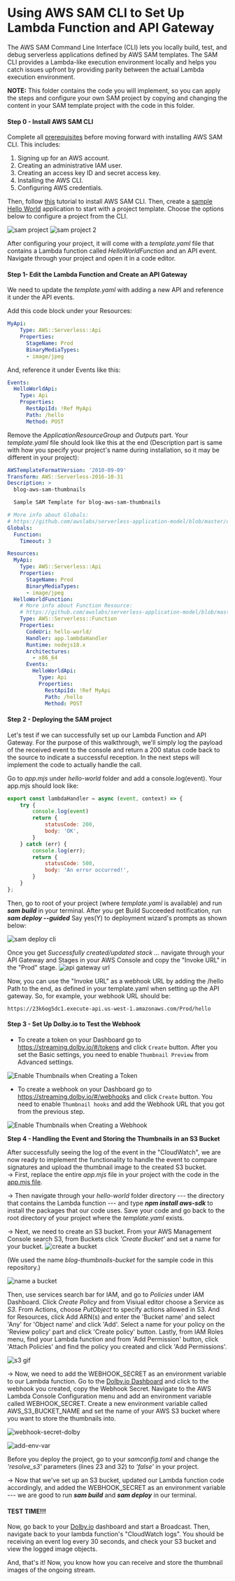 #  Using AWS SAM CLI to Set Up Lambda Function and API Gateway

The AWS SAM Command Line Interface (CLI) lets you locally build, test, and debug serverless applications defined by AWS SAM templates. The SAM CLI provides a Lambda-like execution environment locally and helps you catch issues upfront by providing parity between the actual Lambda execution environment.

**NOTE:** This folder contains the code you will implement, so you can apply the steps and configure your own SAM project by copying and changing the content in your SAM template project with the code in this folder.

#### **Step 0 - Install AWS SAM CLI**

Complete all [prerequisites](https://docs.aws.amazon.com/serverless-application-model/latest/developerguide/prerequisites.html) before moving forward with installing AWS SAM CLI. This includes:

1.  Signing up for an AWS account.
2.  Creating an administrative IAM user.
3.  Creating an access key ID and secret access key.
4.  Installing the AWS CLI.
5.  Configuring AWS credentials.

Then, follow [this](https://docs.aws.amazon.com/serverless-application-model/latest/developerguide/install-sam-cli.html) tutorial to install AWS SAM CLI. Then, create a [sample Hello World](https://docs.aws.amazon.com/serverless-application-model/latest/developerguide/serverless-getting-started-hello-world.html) application to start with a project template. Choose the options below to configure a project from the CLI.

![sam project](../assets/sam%20project.png) ![sam project 2](../assets/sam%20project2.png)

After configuring your project, it will come with a *template.yaml* file that contains a Lambda function called *HelloWorldFunction* and an API event. Navigate through your project and open it in a code editor.

#### **Step 1- Edit the Lambda Function and Create an API Gateway**

We need to update the *template.yaml* with adding a new API and reference it under the API events.

Add this code block under your Resources:

```yaml
MyApi:
    Type: AWS::Serverless::Api
    Properties:
      StageName: Prod
      BinaryMediaTypes:
      - image/jpeg
```
And, reference it under Events like this:

```yaml
Events:
  HelloWorldApi:
    Type: Api
    Properties:
      RestApiId: !Ref MyApi
      Path: /hello
      Method: POST
```

Remove the *ApplicationResourceGroup* and *Outputs* part. Your *template.yaml* file should look like this at the end (Description part is same with how you specify your project's name during installation, so it may be different in your project):

```yaml
AWSTemplateFormatVersion: '2010-09-09'
Transform: AWS::Serverless-2016-10-31
Description: >
  blog-aws-sam-thumbnails

  Sample SAM Template for blog-aws-sam-thumbnails

# More info about Globals:
# https://github.com/awslabs/serverless-application-model/blob/master/docs/globals.rst
Globals:
  Function:
    Timeout: 3

Resources:
  MyApi:
    Type: AWS::Serverless::Api
    Properties:
      StageName: Prod
      BinaryMediaTypes:
      - image/jpeg
  HelloWorldFunction:
    # More info about Function Resource:
    # https://github.com/awslabs/serverless-application-model/blob/master/versions/2016-10-31.md#awsserverlessfunction
    Type: AWS::Serverless::Function
    Properties:
      CodeUri: hello-world/
      Handler: app.lambdaHandler
      Runtime: nodejs18.x
      Architectures:
        - x86_64
      Events:
        HelloWorldApi:
          Type: Api
          Properties:
            RestApiId: !Ref MyApi
            Path: /hello
            Method: POST
 ```

#### **Step 2 - Deploying the SAM project**

Let's test if we can successfully set up our Lambda Function and API Gateway. For the purpose of this walkthrough, we'll simply log the payload of the received event to the console and return a 200 status code back to the source to indicate a successful reception. In the next steps will implement the code to actually handle the call.

Go to *app.mjs* under *hello-world* folder and add a console.log(event). Your app.mjs should look like:

```javascript
export const lambdaHandler = async (event, context) => {
    try {
        console.log(event)
        return {
            statusCode: 200,
            body: 'OK',
        }
    } catch (err) {
        console.log(err);
        return {
            statusCode: 500,
            body: 'An error occurred!',
        }
    }
};
```

Then, go to root of your project (where *template.yaml* is available) and run ***sam build*** in your terminal. After you get  Build Succeeded notification, run ***sam deploy --guided*** Say yes(Y) to deployment wizard's prompts as shown below:

![sam deploy cli](../assets/sam%20deploy%20cli.png)

Once you get *Successfully created/updated stack ...* navigate through your API Gateway and Stages in your AWS Console and copy the "Invoke URL" in the "Prod" stage.
![api gateway url](../assets/api%20gateway%20url.png)

Now, you can use the "Invoke URL" as a webhook URL by adding the /hello Path to the end, as defined in your template.yaml when setting up the API gateway. So, for example, your webhook URL should be:

```https://23k6og5dc1.execute-api.us-west-1.amazonaws.com/Prod/hello```

#### **Step 3 - Set Up Dolby.io to Test the Webhook**
- To create a token on your Dashboard go to https://streaming.dolby.io/#/tokens  and click `Create` button. After you set the Basic settings, you need to enable `Thumbnail Preview` from Advanced settings.

![Enable Thumbnails when Creating a Token](../assets/enable-thumbnails.png)

- To create a webhook on your Dashboard go to https://streaming.dolby.io/#/webhooks and click `Create` button. You need to enable `Thumbnail hooks` and add the Webhook URL that you got from the previous step.

![Enable Thumbnails when Creating a Webhook](../assets/webhook-thumbnail.png)

**Step 4 - Handling the Event and Storing the Thumbnails in an S3 Bucket**

After successfully seeing the log of the event in the "CloudWatch", we are now ready to implement the functionality to handle the event to compare signatures and upload the thumbnail image to the created S3 bucket.\
→ First, replace the entire *app.mjs* file in your project with the code in the [app.mjs file](./hello-world/app.mjs).

→ Then navigate through your *hello-world* folder directory --- the directory that contains the Lambda function --- and type ***npm install aws-sdk*** to install the packages that our code uses. Save your code and go back to the root directory of your project where the *template.yaml* exists.

→ Next, we need to create an S3 bucket. From your AWS Management Console search S3, from Buckets click *'Create Bucket'* and set a name for your bucket. 
![create a bucket](../assets/create%20bucket.png)

(We used the name *blog-thumbnails-bucket* for the sample code in this repository.) 

![name a bucket](../assets/name%20bucket.png)

Then, use services search bar for IAM, and go to *Policies* under IAM Dashboard. Click *Create Policy* and from Visiual editor choose a Service as *S3*. From Actions, choose *PutObject* to specify actions allowed in S3. And for Resources, click Add ARN(s) and enter the 'Bucket name' and select 'Any' for 'Object name' and click 'Add'. Select a name for your policy on the 'Review policy' part and click 'Create policy' button.  Lastly, from IAM Roles menu, find your Lambda function and from 'Add Permission' button, click 'Attach Policies' and find the policy you created and click 'Add Permissions'. 

![s3 gif](../assets/s3.gif)

→ Now, we need to add the WEBHOOK_SECRET as an environment variable to our Lambda function. Go to the [Dolby.io Dashboard](https://streaming.dolby.io/#/webhooks) and click to the webhook you created, copy the Webhook Secret. Navigate to the AWS Lambda Console Configuration menu and add an environment variable called WEBHOOK_SECRET. Create a new environment variable called AWS_S3_BUCKET_NAME and set the name of your AWS S3 bucket where you want to store the thumbnails into.

![webhook-secret-dolby](../assets/webhook-secret-dolby.png)

![add-env-var](../assets/add-env-var.png)

Before you deploy the project, go to your *samconfig.toml* and change the *'resolve_s3'* parameters (lines 23 and 32) to *'false'* in your project.

→ Now that we've set up an S3 bucket, updated our Lambda function code accordingly, and added the WEBHOOK_SECRET as an environment variable --- we are good to run ***sam build*** and ***sam deploy*** in our terminal.

#### **TEST TIME!!!**

Now, go back to your [Dolby.io](http://Dolby.io) dashboard and start a Broadcast. Then, navigate back to your lambda function's "CloudWatch logs". You should be receiving an event log every 30 seconds, and check your S3 bucket and view the logged image objects.

And, that's it! Now, you know how you can receive and store the thumbnail images of the ongoing stream.
